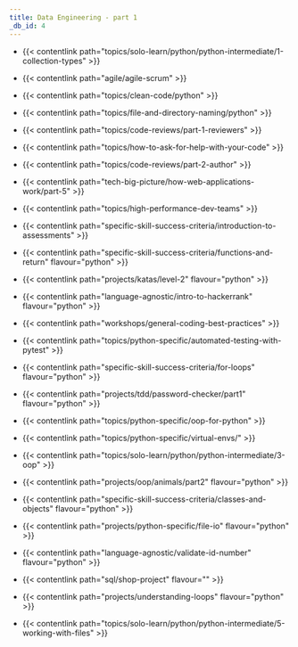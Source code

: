 ```yaml
---
title: Data Engineering - part 1
_db_id: 4
---
```


- {{< contentlink path="topics/solo-learn/python/python-intermediate/1-collection-types" >}}
- {{< contentlink path="agile/agile-scrum" >}}
- {{< contentlink path="topics/clean-code/python" >}}
- {{< contentlink path="topics/file-and-directory-naming/python" >}}
- {{< contentlink path="topics/code-reviews/part-1-reviewers" >}}
- {{< contentlink path="topics/how-to-ask-for-help-with-your-code" >}}
- {{< contentlink path="topics/code-reviews/part-2-author" >}}
- {{< contentlink path="tech-big-picture/how-web-applications-work/part-5" >}}
- {{< contentlink path="topics/high-performance-dev-teams" >}}
- {{< contentlink path="specific-skill-success-criteria/introduction-to-assessments" >}}
- {{< contentlink path="specific-skill-success-criteria/functions-and-return" flavour="python" >}}
- {{< contentlink path="projects/katas/level-2" flavour="python" >}}
- {{< contentlink path="language-agnostic/intro-to-hackerrank" flavour="python" >}}
- {{< contentlink path="workshops/general-coding-best-practices" >}}
- {{< contentlink path="topics/python-specific/automated-testing-with-pytest" >}}
- {{< contentlink path="specific-skill-success-criteria/for-loops" flavour="python" >}}
- {{< contentlink path="projects/tdd/password-checker/part1" flavour="python" >}}
- {{< contentlink path="topics/python-specific/oop-for-python" >}}
- {{< contentlink path="topics/python-specific/virtual-envs/" >}}
- {{< contentlink path="topics/solo-learn/python/python-intermediate/3-oop" >}}
- {{< contentlink path="projects/oop/animals/part2" flavour="python" >}}
- {{< contentlink path="specific-skill-success-criteria/classes-and-objects" flavour="python" >}}

- {{< contentlink path="projects/python-specific/file-io" flavour="python" >}}
- {{< contentlink path="language-agnostic/validate-id-number" flavour="python" >}}
- {{< contentlink path="sql/shop-project" flavour="" >}}
- {{< contentlink path="projects/understanding-loops" flavour="python" >}}
- {{< contentlink path="topics/solo-learn/python/python-intermediate/5-working-with-files" >}}
